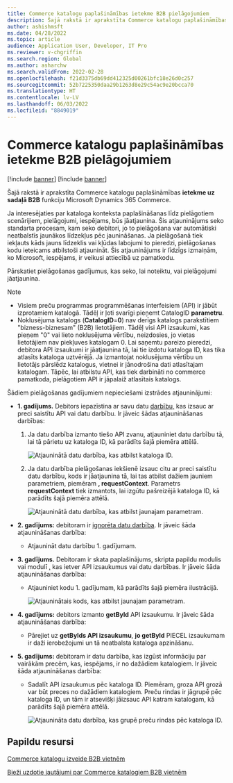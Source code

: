 ```yaml
---
title: Commerce katalogu paplašināmības ietekme B2B pielāgojumiem
description: Šajā rakstā ir aprakstīta Commerce katalogu paplašināmības ietekme uz sadaļā B2B funkciju Microsoft Dynamics 365 Commerce.
author: ashishmsft
ms.date: 04/28/2022
ms.topic: article
audience: Application User, Developer, IT Pro
ms.reviewer: v-chgriffin
ms.search.region: Global
ms.author: asharchw
ms.search.validFrom: 2022-02-28
ms.openlocfilehash: f21d3375db69dd412325d00261bfc18e26d0c257
ms.sourcegitcommit: 52b7225350daa29b1263d8e29c54ac9e20bcca70
ms.translationtype: HT
ms.contentlocale: lv-LV
ms.lasthandoff: 06/03/2022
ms.locfileid: "8849019"
---
```

# <a name="extensibility-impact-of-commerce-catalogs-for-b2b-customizations"></a>Commerce katalogu paplašināmības ietekme B2B pielāgojumiem

[!include [banner](includes/banner.md)]
[!include [banner](includes/preview-banner.md)]

Šajā rakstā ir aprakstīta Commerce katalogu paplašināmības **ietekme uz sadaļā B2B** funkciju Microsoft Dynamics 365 Commerce.

Ja interesējaties par kataloga konteksta paplašināšanas līdz pielāgotiem scenārijiem, pielāgojumi, iespējams, būs jāatjaunina. Šis atjauninājums seko standarta procesam, kam seko debitori, jo to pielāgošana var automātiski neatbalstīs jaunākos līdzekļus pēc jaunināšanas. Ja pielāgošanā tiek iekļauts kāds jauns līdzeklis vai kļūdas labojumi to pieredzi, pielāgošanas kodu ieteicams atbilstoši atjaunināt. Šis atjauninājums ir līdzīgs izmaiņām, ko Microsoft, iespējams, ir veikusi attiecībā uz pamatkodu.

Pārskatiet pielāgošanas gadījumus, kas seko, lai noteiktu, vai pielāgojumi jāatjaunina.

> [!NOTE]
> - Visiem preču programmas programmēšanas interfeisiem (API) ir jābūt izprotamiem katalogā. Tādēļ ir ļoti svarīgi pieņemt CatalogID **parametru**.
> - Noklusējuma katalogs (**CatalogID**=**0**) nav derīgs katalogs parakstītiem "bizness-biznesam" (B2B) lietotājiem. Tādēļ visi API izsaukumi, kas pieņem "0" vai lieto noklusējuma vērtību, neizdosies, jo vietas lietotājiem nav piekļuves katalogam 0. Lai saņemtu pareizo pieredzi, debitora API izsaukumi ir jāatjaunina tā, lai tie izdotu kataloga ID, kas tika atlasīts kataloga uztvērējā. Ja izmantojat noklusējuma vērtību un lietotājs pārslēdz katalogus, vietnei ir jānodrošina dati atlasītajam katalogam. Tāpēc, lai atbilstu API, kas tiek darbināti no commerce pamatkoda, pielāgotiem API ir jāpalaiž atlasītais katalogs.

Šādiem pielāgošanas gadījumiem nepieciešami izstrādes atjauninājumi:

- **1. gadījums.** Debitors iepazīstina ar savu datu [darbību,](e-commerce-extensibility/data-actions.md) kas izsauc ar preci saistītu API vai datu darbību. Ir jāveic šādas atjaunināšanas darbības:

    1. Ja datu darbība izmanto tiešo API zvanu, atjauniniet datu darbību tā, lai tā pārietu uz kataloga ID, kā parādīts šajā piemēra attēlā.

        ![Atjauninātā datu darbība, kas atbilst kataloga ID.](./media/customization1_a.png)

    1. Ja datu darbība pielāgošanas iekšienē izsauc citu ar preci saistītu datu darbību, kods ir jāatjaunina tā, lai tas atbilst dažiem jauniem parametriem, piemēram **, requestContext**. Parametrs **requestContext** tiek izmantots, lai izgūtu pašreizējā kataloga ID, kā parādīts šajā piemēra attēlā.

        ![Atjauninātā datu darbība, kas atbilst jaunajam parametram.](./media/customization1_b.png)

- **2. gadījums:** debitoram ir [ignorēta datu darbība](e-commerce-extensibility/data-action-overrides.md). Ir jāveic šāda atjaunināšanas darbība:

    - Atjaunināt datu darbību 1. gadījumam.

- **3. gadījums.** Debitoram ir skata paplašinājums, skripta papildu modulis vai modulī [,](e-commerce-extensibility/modules-overview.md#clone-a-module-library-module) kas ietver API izsaukumus vai datu darbības. Ir jāveic šāda atjaunināšanas darbība:

    - Atjauniniet kodu 1. gadījumam, kā parādīts šajā piemēra ilustrācijā.

       ![Atjauninātais kods, kas atbilst jaunajam parametram.](./media/customization3.png)

- **4. gadījums:** debitors izmanto **getById** API izsaukumu. Ir jāveic šāda atjaunināšanas darbība:

    - Pārejiet uz **getByIds API izsaukumu**, **jo getById** PIECEL izsaukumam ir daži ierobežojumi un tā neatbalsta kataloga apzināšanu.

- **5. gadījums:** debitoram ir datu darbība, kas izgūst informāciju par vairākām precēm, kas, iespējams, ir no dažādiem katalogiem. Ir jāveic šāda atjaunināšanas darbība:

    - Sadalīt API izsaukumus pēc kataloga ID. Piemēram, groza API grozā var būt preces no dažādiem katalogiem. Preču rindas ir jāgrupē pēc kataloga ID, un tām ir atsevišķi jāizsauc API katram katalogam, kā parādīts šajā piemēra attēlā.

        ![Atjaunināta datu darbība, kas grupē preču rindas pēc kataloga ID.](./media/customization5.png)

## <a name="additional-resources"></a>Papildu resursi

[Commerce katalogu izveide B2B vietnēm](catalogs-b2b-sites.md)

[Bieži uzdotie jautājumi par Commerce katalogiem B2B vietnēm](catalogs-b2b-sites-FAQ.md)
